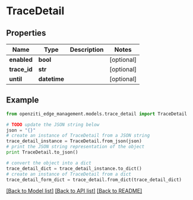# TraceDetail


## Properties
Name | Type | Description | Notes
------------ | ------------- | ------------- | -------------
**enabled** | **bool** |  | [optional] 
**trace_id** | **str** |  | [optional] 
**until** | **datetime** |  | [optional] 

## Example

```python
from openziti_edge_management.models.trace_detail import TraceDetail

# TODO update the JSON string below
json = "{}"
# create an instance of TraceDetail from a JSON string
trace_detail_instance = TraceDetail.from_json(json)
# print the JSON string representation of the object
print TraceDetail.to_json()

# convert the object into a dict
trace_detail_dict = trace_detail_instance.to_dict()
# create an instance of TraceDetail from a dict
trace_detail_form_dict = trace_detail.from_dict(trace_detail_dict)
```
[[Back to Model list]](../README.md#documentation-for-models) [[Back to API list]](../README.md#documentation-for-api-endpoints) [[Back to README]](../README.md)


